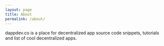 ```yaml
---
layout: page
title: About
permalink: /about/
---
```



<!-- <amp-img width="600" height="300" layout="responsive" src="http://lorempixel.com/600/300/sports"></amp-img> -->

dappdev.co is a place for decentralized app source code snippets, tutorials and list of cool decentralized apps.

